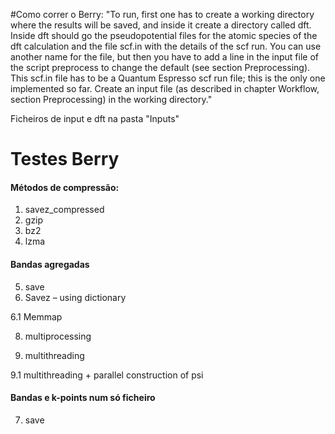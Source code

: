 #Como correr o Berry:
  "To run, first one has to create a working directory where the results will be saved, and
inside it create a directory called dft.
Inside dft should go the pseudopotential files for the atomic species of the dft calculation
and the file scf.in with the details of the scf run. You can use another name for the file,
but then you have to add a line in the input file of the script preprocess to change the
default (see section Preprocessing).
This scf.in file has to be a Quantum Espresso scf run file; this is the only one
implemented so far.
Create an input file (as described in chapter Workflow, section Preprocessing) in the
working directory."

  Ficheiros de input e dft na pasta "Inputs"

# Testes Berry
#### Métodos de compressão:
  1. savez_compressed
  2. gzip
  3. bz2
  4. lzma
#### Bandas agregadas

5. save
6. Savez – using dictionary

6.1 Memmap

8. multiprocessing

9. multithreading

9.1 multithreading + parallel construction of psi
#### Bandas e k-points num só ficheiro
  7. save



